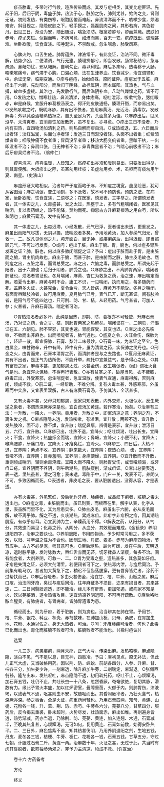 <!-- { "loadSidebar": true } -->
　　疹虽胎毒，多带时行气候，暄热传染而成。其发与痘相类，其变比痘匪轻。先起于阳，后归于阴，毒盛于脾，热流于心，脏腑之伤，肺则尤甚，始终之变，肾则无证。初则发热，有类伤寒，眼胞困倦而难起，鼻流清涕而不干，咳嗽少食，烦渴难安，斜目视之，隐隐皮肤之下，轻手摸之，磊磊肌肉之间，其形若疥，其色若丹。出见三日，渐没为安，随出随没，喘急须防。根窠若肿兮，疹而兼瘾。皮肤如赤兮，疹尤夹斑。似锦而明，不药可愈，如煤而黑，百无一安。疮疹既出，调理甚难。坐卧欲暖，饮食宜淡。咳唾涎沫，不禁酸咸。忽生喘急，肺受风寒。

　　心脾火灼，口舌生疮。肺胃蕴热，津液常干。有此变证，治法不同。微汗毒解，热势少凶，二便清调，气行无壅。腠理拂郁兮，即当发散。肠胃秘结兮，急与疏通。鼻衄勿忧，邪从衄解。自利勿止，毒以利松。麻后多痢兮，热毒移于大肠，咳嗽喉痛兮，痰气滞于心胸。口渴心烦，法在生津养血。饮食减少，治宜调胃和中。余证无常，临期变通。○疹与痘疮，始似终殊，原同证异。痘疮发于五脏，麻疹出于六腑，先动阳分，而后归于阴经，故标属阴，而本属阳。其热也，气与血搏，故血多虚耗。其治也，先发散行气，而后滋阴补血。凡动气燥悍之药，皆不可用。○发热之初，憎寒壮热，鼻流清涕，身体疼痛，呕吐泄泻，咳嗽气急，腮红眼赤，审是麻候，宜服升麻葛根汤表之。得汗则皮肤通畅，腠理开豁，而疹易出矣。○发热咳嗽之时，既明麻疹，其有出不快者，宜用麻黄汤、羌活汤、消毒饮，发散解毒；外以芫荽酒糟蒸热擦之，自头至足为齐，头面愈多为佳。○麻疹出后，见风没早，未清爽者，宜消毒饮加发散药，虽不复出，亦寻愈。○疹出三日不没者，乃内有实热，宜四物汤加清利之药，则热自解而疹自消。○或热或退，五、六日而后出者轻；淡红滋润，头面匀净者轻；发透三日而渐没者轻。头面不出者重；红紫暗燥者重；咽喉肿痛不食者重；冒风没早者重；移热大肠变痢者重。黑暗干枯，一出即没者不治；鼻扇口张，目无神者不治；鼻青粪黑者不治；气喘心前吸者不治；麻后牙疳臭烂者不治。（翁仲仁）

　　疹喜清凉，痘喜温暖，人皆知之。然疹初出亦须和暖则易出，只要发出得尽，则其毒便解。大抵疹出之际，虽寒勿用桂枝；虽虚勿用参、术，虽呕而有痰勿用半夏、南星。（史演山）

　　麻痘形证大略相似，治者每严于痘而略于麻，不知痘之境宽，虽见险恶，犹可从容图治；麻之境促，变生顷刻，多不及救，故不可不预防也。预防之法，在病家，坐卧欲暖，饮食宜淡，二语尽之；在医家，慎发表，三字尽之。所谓慎发表者，其一体实之儿，火毒盛甚，发之太过，热壅于上，多有气粗喘闭者。医家见其喘闭，复以表药继之，热不能降，焚灼而死。抑思古方升麻葛根汤之用白芍，所以和阴也；麻黄石膏汤，发中有降也。

　　其一体虚之儿，出每迟滞，小经发散，元气已浮，医者谓出未透，更重发之，麻虽出而阳气尽拔，无阴以摄，致喘脱者多矣。予用地黄汤，加人参纳气归元，曾救一、二。故凡见体弱之儿，颅开面白，目无神，或疟痢病后，出得迟缓，即当照顾元气，不可过行发表。○或问：痘出于脏，麻出于腑。胃，腑也，何以痘多胃热发斑之证？肺，脏也，何以麻多肺闭喘促之证？予曰：痘出于脏而赴于胃，是由脏而之腑，胃主肌肉故也。麻出于腑，而甚于肺，是由腑而之脏，肺主皮毛故也。然则痘之出，五脏之毒，而胃总受之。麻之出，六腑之毒，而肺总受之。所谓先起于阳者，出于六腑也；后归于阴者，肺受之也。○麻疹之出，不离肺胃两家，喘闭者肺证也，烦渴者胃证也。冬月喘闭，麻黄、杏仁为救急之药，治之速，麻出喘定而解。若夏令出麻，麻黄与时不合，庸工不识，一见喘闭，执而用之，每多随药而死。盖麻多火证，火甚克金，夏令金亏，天人皆病，麻黄万不能受。冬月之喘闭，有面青唇黯肢冷者，故可用麻黄。夏月肺气已亏，表气已开，断无寒证。间有肢冷者，是阳气亏不能四达也，只可荆、防、甘、桔，从轻用药。气亏甚者，可加人参；火甚者，升麻石膏汤。喘定者可治。

　　○胃热烦渴者必多汗，此纯是里热，即荆、防、葛根亦不可轻使，升麻石膏汤，乃对证之药，合之甘、桔，则肺胃两家之热解矣。喘闭证在一、二朝见，汗渴证在五、六朝见。肺不容邪，其变也速。胃能容受，其变也迟。○麻之出必先咳嗽，不嗽而出非麻也。出而喷嚏者吉，肺气通也。○盛夏之令，火旺金伤，保肺为上，轻轻一散，即宜保肺，石膏、梨汁二味最妙。○石膏一味，为麻证之至宝。色白属金，味甘微辛，升中有降，降中有升，虽为清胃之药，实保肺之灵丹也。○刑金之火，由胃而来，石膏本清胃之药，而清肺者是与之去路也。○夏月无麻黄证，其有不出者，是正气为热所伤，不能升举，疏托中宜兼益气，是予得心之处。○其有富贵之家，麻毒本甚，更加郁遏太过，火甚金伤，致生喘促者，《经》谓壮火食气是也。急宜泻火保肺，不得再行表散。○亦有贫寒之子，破屋当风，衣不蔽膝，麻毒正出，外受寒邪，忽生喘促者，急宜温散，使表气宣通，麻毒得解，否则麻闭，顷成不救。○前二证，一经帮助，不难分辨。复有火毒本甚，外感寒邪，外虽寒而中实热，又宜表里双解，古人有麻黄石膏汤，予仿其法，全活甚多。

　　又有火毒本甚，父母只知郁遏，医家只知表散，内外交炽，火极似水，反生厥逆之象者，书谓热深厥亦深是也，宜白虎汤加黄连。若作寒治，殆矣。○治麻有三法：一升散，一降火，一养阴。善用者，升散之中，即寓清凉之意；养阴之剂，不离生发之机。○麻点隐隐未透，发热咳嗽，有涕泪，宜升散；两颊不透，宜升散；发热肢冷，面不赤，唇不燥，宜升散；喘促鼻扇，辨得是表邪，宜升散；泄泻日五、六行，宜升散。○麻疹已出，壮热不退，宜降火；呕吐烦渴，吐出长虫，宜降火；不食，宜降火；热盛烁金而喘，宜降火；鼻衄，宜降火；小便不利，宜降火；喉痛腮肿，牙痛口疮，宜降火；牙疳臭烂，宜降火。○麻疹三、四日后，大热不退，宜养阴；紫点不收，宜养阴；脉来数大，宜养阴；夜热心烦， 齿，宜养阴；音哑不清，宜养阴；目赤羞明，宜养阴；身痒便燥，宜养阴。○宜升散而不升散，重则顷成喘闭，轻则余毒淹缠。宜降火而不降火，则肺胃受伤，或音哑烦渴，或牙疳口疮。宜养阴而不养阴，则午后潮热，肌肤瘦削，渐成疳证。○麻出总要表透，表一透，里热虽甚，清之可愈；表未透，毒陷于中，门户一关，发表不可，养阴又不可，多致因循而死。○表透者，非皮毛之表，要从脏腑透出，没得从容，才是表透。

　　亦有火毒甚，外见繁红，没后犹作牙疳、肺痈者，或鼻衄下痢者，脏腑之毒未透出也。○麻痘之毒，由脏腑而出，虽已到表，而根蒂在里，解字从表，化字从里，表虽解而里不化，其为后患实多。○肺主皮毛，麻虽出于六腑，必从皮毛而解，故不离乎肺。解之不透，久咳潮热，累成麻疳。此疳字非疳积之疳，因其潮热肌瘦，有似乎疳耳。治宜润肺为主，辛燥药用不得。○解表之药，从阳分，从气分，其效速而易见；化毒之药，从阴分，从血分，其效缓而难成。《金镜录》养阴退阳四字，治麻之要诀也。○养阴退阳，书用四物汤，予少时常习用之，多不获效，以归、芎辛温之性为不合也。因制生地、丹皮、麦冬、赤芍为麻疹四物汤，节节应手。古方不必尽泥，师其意可也。○麻后潮热，最为可嫌，发在午后，天明退凉，退时脉平静，发时脉数大，唇红舌赤而无苔，切牙揉鼻人渐瘦，每多不治。间有能食者，大剂养阴，可救一、二。○胃为受毒之壑，遗热甚多，其急莫如牙疳。牙疳是失清之证，必须大剂清里。若便闭者可下之，使热毒内泄，与痘后同治。予前集有勒马饮，甚者加大黄急下之，稍迟不但齿落腮穿，更有唇鼻皆烂者，涂药不过帮扶而已。○麻后音哑者，多由火甚伤金，治宜甘、桔、牛蒡、山栀之属。麻后口疮，治法同牙疳，臭烂与痘后同治。往年麻证多不损目，迩来有损目者，其来甚速，二、三日间翳膜遮透，即不能治。缘儿本有肝热，更加郁遏，或病家不知是火，饮以芫荽酒，遂令热毒攻目。速宜清凉养阴退阳，不可再行疏散。○麻后咯吐脓血腥臭，有肺痈者，有胃痈者，皆肺胃遗毒为患。

　　循经而出，则为牙疳，着于脏腑，则为痈也。治当辨其在肺在胃。予用甘、桔、牛蒡、银花、料豆、枳壳、赤芍数味，在肺加山栀、贝母、桑皮，在胃加生地、花粉、木通以佐之。身无大热者，可治。○问：牙疳肺痈可治者，何也？此毒已化而出也。毒化而脏腑不败者可治，脏腑败者不能治也。（《橡村痘诀》）

　　选案

　　一儿三岁，病患疟痢，两月未痊，正气大亏，传染出麻。发热咳嗽，麻点隐隐，淡白不见，气不足以息，目无神，四肢冷。予曰：麻初见点，原无补法，但此儿正气大虚，又当破格用药。因以荆、防、蝉蜕、前胡各四分，人参、升麻、甘、桔各三分，加生姜少许，一剂麻透，除升麻加牛蒡，二剂喘定，麻渐退。○张佩西翁孙，隆冬出麻，发热呕吐，麻点隐隐不透，初用疏托药，呕吐不止，心烦躁渴，加石膏五钱，吐仍不止，共吐长虫一十八条，忽然昏厥，奄奄欲绝，复切其脉，滑数有力。缘此子胃火本盛，加以红炉密室，叠障重茵，火郁于内，则肺胃伤，津液竭，以致表气不通，呕甚则虫不安，故随呕而出。其昏闷厥冷者，乃壮火食气，热深厥亦深。参之唇舌，全是火证，病重药尚轻也。乃用石膏四两，知母、黄连、山栀、花粉各一钱，升、葛、荆、防、赤芍、牛蒡各六分，芫荽八分，甘草四分，服药后，反令揭去重裘，卧未超时，火势尽发，壮热面赤，麻出如堆。再剂遍身皆透，热势渐减，药亦当退，乃除荆、防、芫荽、黄连，加入连翘、木通，石膏减半，至晚其热复甚，心烦躁渴，无可如何，复用黄连、石膏如前数，始得安卧热平。二、三日外，麻色焦紫不退，知其热甚伤阴，乃用养阴退阳之剂，生地五钱，丹皮、麦冬各三钱，桔梗、牛蒡、栀仁、花粉各一钱，石膏五钱，甘草五分，守过七朝，计服过石膏二斤，黄连一两。治麻数十年，火证之甚，无过于此，共当时有虑其昏脱者，欲煎独参汤灌之，非予力主清凉，顷成不救。（许宣治）

　　卷十六·方药备考

　　方论

　　经义


